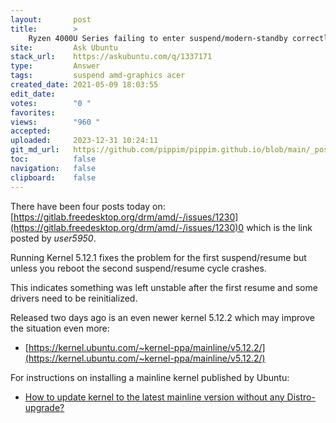 ```yaml
---
layout:       post
title:        >
    Ryzen 4000U Series failing to enter suspend/modern-standby correctly
site:         Ask Ubuntu
stack_url:    https://askubuntu.com/q/1337171
type:         Answer
tags:         suspend amd-graphics acer
created_date: 2021-05-09 18:03:55
edit_date:    
votes:        "0 "
favorites:    
views:        "960 "
accepted:     
uploaded:     2023-12-31 10:24:11
git_md_url:   https://github.com/pippim/pippim.github.io/blob/main/_posts/2021/2021-05-09-Ryzen-4000U-Series-failing-to-enter-suspend_modern-standby-correctly.md
toc:          false
navigation:   false
clipboard:    false
---
```


There have been four posts today on: [https://gitlab.freedesktop.org/drm/amd/-/issues/1230](https://gitlab.freedesktop.org/drm/amd/-/issues/1230)0 which is the link posted by *user5950*.

Running Kernel 5.12.1 fixes the problem for the first suspend/resume but unless you reboot the second suspend/resume cycle crashes.

This indicates something was left unstable after the first resume and some drivers need to be reinitialized.

Released two days ago is an even newer kernel 5.12.2 which may improve the situation even more:

- [https://kernel.ubuntu.com/~kernel-ppa/mainline/v5.12.2/](https://kernel.ubuntu.com/~kernel-ppa/mainline/v5.12.2/)

For instructions on installing a mainline kernel published by Ubuntu:

- [How to update kernel to the latest mainline version without any Distro-upgrade?](https://askubuntu.com/a/885165/307523)
